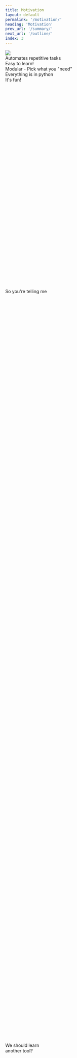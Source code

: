 ```yaml
---
title: Motivation
layout: default
permalink: '/motivation/'
heading: 'Motivation'
prev_url: '/summary/'
next_url: '/outline/'
index: 3
---
```

<div id="left" class="content-column">
<div style="position: absolute; top: 24vh" class="memetext">So you're telling me</div>
<div style="position: absolute; bottom: 16vh" class="memetext">We should learn<br>another tool?</div>
<img src="{{ '/assets/images/sceptical_dog.png' | relative_url }}" class="visualisation">
</div>
<div id="right" class="content-column">
<div class="text small">Automates repetitive tasks</div>
<div class="text small">Easy to learn!</div>
<div class="text small">Modular - Pick what you "need"</div>
<div class="text small">Everything is in python</div>
<div class="text small emph">It's fun!</div>
</div>